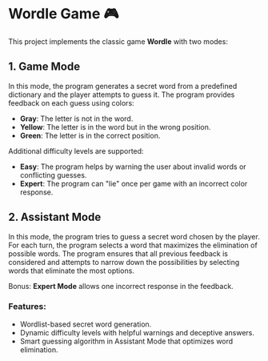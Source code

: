 # Wordle Game 🎮

This project implements the classic game **Wordle** with two modes:

## 1. **Game Mode**  
In this mode, the program generates a secret word from a predefined dictionary and the player attempts to guess it. The program provides feedback on each guess using colors:
- **Gray**: The letter is not in the word.
- **Yellow**: The letter is in the word but in the wrong position.
- **Green**: The letter is in the correct position.

Additional difficulty levels are supported:
- **Easy**: The program helps by warning the user about invalid words or conflicting guesses.
- **Expert**: The program can "lie" once per game with an incorrect color response.

## 2. **Assistant Mode**  
In this mode, the program tries to guess a secret word chosen by the player. For each turn, the program selects a word that maximizes the elimination of possible words. The program ensures that all previous feedback is considered and attempts to narrow down the possibilities by selecting words that eliminate the most options.

Bonus: **Expert Mode** allows one incorrect response in the feedback.

### Features:
- Wordlist-based secret word generation.
- Dynamic difficulty levels with helpful warnings and deceptive answers.
- Smart guessing algorithm in Assistant Mode that optimizes word elimination.
